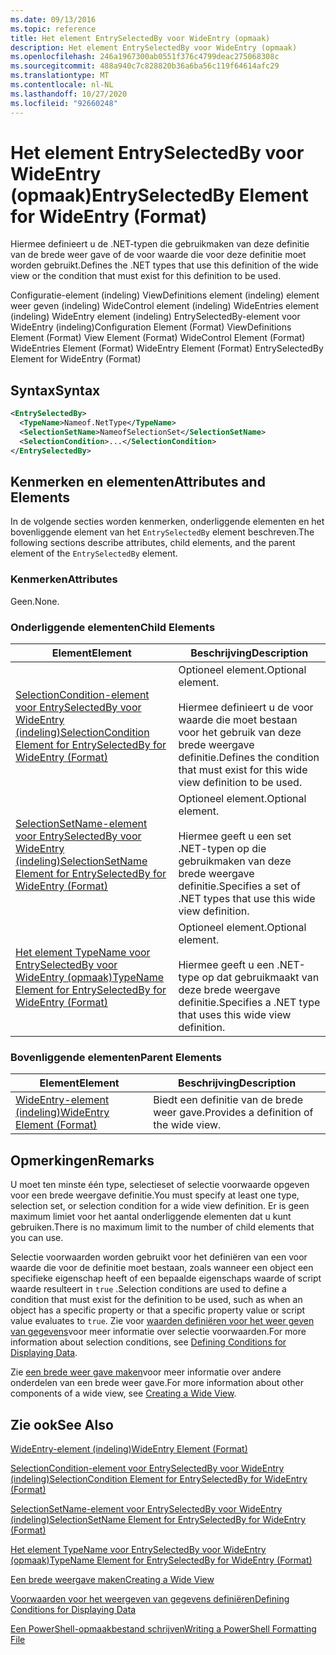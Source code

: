 ```yaml
---
ms.date: 09/13/2016
ms.topic: reference
title: Het element EntrySelectedBy voor WideEntry (opmaak)
description: Het element EntrySelectedBy voor WideEntry (opmaak)
ms.openlocfilehash: 246a1967300ab0551f376c4799deac275068308c
ms.sourcegitcommit: 488a940c7c828820b36a6ba56c119f64614afc29
ms.translationtype: MT
ms.contentlocale: nl-NL
ms.lasthandoff: 10/27/2020
ms.locfileid: "92660248"
---
```

# <a name="entryselectedby-element-for-wideentry-format"></a><span data-ttu-id="d92cb-103">Het element EntrySelectedBy voor WideEntry (opmaak)</span><span class="sxs-lookup"><span data-stu-id="d92cb-103">EntrySelectedBy Element for WideEntry (Format)</span></span>

<span data-ttu-id="d92cb-104">Hiermee definieert u de .NET-typen die gebruikmaken van deze definitie van de brede weer gave of de voor waarde die voor deze definitie moet worden gebruikt.</span><span class="sxs-lookup"><span data-stu-id="d92cb-104">Defines the .NET types that use this definition of the wide view or the condition that must exist for this definition to be used.</span></span>

<span data-ttu-id="d92cb-105">Configuratie-element (indeling) ViewDefinitions element (indeling) element weer geven (indeling) WideControl element (indeling) WideEntries element (indeling) WideEntry element (indeling) EntrySelectedBy-element voor WideEntry (indeling)</span><span class="sxs-lookup"><span data-stu-id="d92cb-105">Configuration Element (Format) ViewDefinitions Element (Format) View Element (Format) WideControl Element (Format) WideEntries Element (Format) WideEntry Element (Format) EntrySelectedBy Element for WideEntry (Format)</span></span>

## <a name="syntax"></a><span data-ttu-id="d92cb-106">Syntax</span><span class="sxs-lookup"><span data-stu-id="d92cb-106">Syntax</span></span>

```xml
<EntrySelectedBy>
  <TypeName>Nameof.NetType</TypeName>
  <SelectionSetName>NameofSelectionSet</SelectionSetName>
  <SelectionCondition>...</SelectionCondition>
</EntrySelectedBy>
```

## <a name="attributes-and-elements"></a><span data-ttu-id="d92cb-107">Kenmerken en elementen</span><span class="sxs-lookup"><span data-stu-id="d92cb-107">Attributes and Elements</span></span>

<span data-ttu-id="d92cb-108">In de volgende secties worden kenmerken, onderliggende elementen en het bovenliggende element van het `EntrySelectedBy` element beschreven.</span><span class="sxs-lookup"><span data-stu-id="d92cb-108">The following sections describe attributes, child elements, and the parent element of the `EntrySelectedBy` element.</span></span>

### <a name="attributes"></a><span data-ttu-id="d92cb-109">Kenmerken</span><span class="sxs-lookup"><span data-stu-id="d92cb-109">Attributes</span></span>

<span data-ttu-id="d92cb-110">Geen.</span><span class="sxs-lookup"><span data-stu-id="d92cb-110">None.</span></span>

### <a name="child-elements"></a><span data-ttu-id="d92cb-111">Onderliggende elementen</span><span class="sxs-lookup"><span data-stu-id="d92cb-111">Child Elements</span></span>

|<span data-ttu-id="d92cb-112">Element</span><span class="sxs-lookup"><span data-stu-id="d92cb-112">Element</span></span>|<span data-ttu-id="d92cb-113">Beschrijving</span><span class="sxs-lookup"><span data-stu-id="d92cb-113">Description</span></span>|
|-------------|-----------------|
|[<span data-ttu-id="d92cb-114">SelectionCondition-element voor EntrySelectedBy voor WideEntry (indeling)</span><span class="sxs-lookup"><span data-stu-id="d92cb-114">SelectionCondition Element for EntrySelectedBy for WideEntry (Format)</span></span>](./selectioncondition-element-for-entryselectedby-for-widecontrol-format.md)|<span data-ttu-id="d92cb-115">Optioneel element.</span><span class="sxs-lookup"><span data-stu-id="d92cb-115">Optional element.</span></span><br /><br /> <span data-ttu-id="d92cb-116">Hiermee definieert u de voor waarde die moet bestaan voor het gebruik van deze brede weergave definitie.</span><span class="sxs-lookup"><span data-stu-id="d92cb-116">Defines the condition that must exist for this wide view definition to be used.</span></span>|
|[<span data-ttu-id="d92cb-117">SelectionSetName-element voor EntrySelectedBy voor WideEntry (indeling)</span><span class="sxs-lookup"><span data-stu-id="d92cb-117">SelectionSetName Element for EntrySelectedBy for WideEntry (Format)</span></span>](./selectionsetname-element-for-entryselectedby-for-widecontrol-format.md)|<span data-ttu-id="d92cb-118">Optioneel element.</span><span class="sxs-lookup"><span data-stu-id="d92cb-118">Optional element.</span></span><br /><br /> <span data-ttu-id="d92cb-119">Hiermee geeft u een set .NET-typen op die gebruikmaken van deze brede weergave definitie.</span><span class="sxs-lookup"><span data-stu-id="d92cb-119">Specifies a set of .NET types that use this wide view definition.</span></span>|
|[<span data-ttu-id="d92cb-120">Het element TypeName voor EntrySelectedBy voor WideEntry (opmaak)</span><span class="sxs-lookup"><span data-stu-id="d92cb-120">TypeName Element for EntrySelectedBy for WideEntry (Format)</span></span>](./typename-element-for-entryselectedby-for-wideentry-format.md)|<span data-ttu-id="d92cb-121">Optioneel element.</span><span class="sxs-lookup"><span data-stu-id="d92cb-121">Optional element.</span></span><br /><br /> <span data-ttu-id="d92cb-122">Hiermee geeft u een .NET-type op dat gebruikmaakt van deze brede weergave definitie.</span><span class="sxs-lookup"><span data-stu-id="d92cb-122">Specifies a .NET type that uses this wide view definition.</span></span>|

### <a name="parent-elements"></a><span data-ttu-id="d92cb-123">Bovenliggende elementen</span><span class="sxs-lookup"><span data-stu-id="d92cb-123">Parent Elements</span></span>

|<span data-ttu-id="d92cb-124">Element</span><span class="sxs-lookup"><span data-stu-id="d92cb-124">Element</span></span>|<span data-ttu-id="d92cb-125">Beschrijving</span><span class="sxs-lookup"><span data-stu-id="d92cb-125">Description</span></span>|
|-------------|-----------------|
|[<span data-ttu-id="d92cb-126">WideEntry-element (indeling)</span><span class="sxs-lookup"><span data-stu-id="d92cb-126">WideEntry Element (Format)</span></span>](./wideentry-element-for-widecontrol-format.md)|<span data-ttu-id="d92cb-127">Biedt een definitie van de brede weer gave.</span><span class="sxs-lookup"><span data-stu-id="d92cb-127">Provides a definition of the wide view.</span></span>|

## <a name="remarks"></a><span data-ttu-id="d92cb-128">Opmerkingen</span><span class="sxs-lookup"><span data-stu-id="d92cb-128">Remarks</span></span>

<span data-ttu-id="d92cb-129">U moet ten minste één type, selectieset of selectie voorwaarde opgeven voor een brede weergave definitie.</span><span class="sxs-lookup"><span data-stu-id="d92cb-129">You must specify at least one type, selection set, or selection condition for a wide view definition.</span></span> <span data-ttu-id="d92cb-130">Er is geen maximum limiet voor het aantal onderliggende elementen dat u kunt gebruiken.</span><span class="sxs-lookup"><span data-stu-id="d92cb-130">There is no maximum limit to the number of child elements that you can use.</span></span>

<span data-ttu-id="d92cb-131">Selectie voorwaarden worden gebruikt voor het definiëren van een voor waarde die voor de definitie moet bestaan, zoals wanneer een object een specifieke eigenschap heeft of een bepaalde eigenschaps waarde of script waarde resulteert in `true` .</span><span class="sxs-lookup"><span data-stu-id="d92cb-131">Selection conditions are used to define a condition that must exist for the definition to be used, such as when an object has a specific property or that a specific property value or script value evaluates to `true`.</span></span> <span data-ttu-id="d92cb-132">Zie voor [waarden definiëren voor het weer geven van gegevens](./defining-conditions-for-displaying-data.md)voor meer informatie over selectie voorwaarden.</span><span class="sxs-lookup"><span data-stu-id="d92cb-132">For more information about selection conditions, see [Defining Conditions for Displaying Data](./defining-conditions-for-displaying-data.md).</span></span>

<span data-ttu-id="d92cb-133">Zie [een brede weer gave maken](./creating-a-wide-view.md)voor meer informatie over andere onderdelen van een brede weer gave.</span><span class="sxs-lookup"><span data-stu-id="d92cb-133">For more information about other components of a wide view, see [Creating a Wide View](./creating-a-wide-view.md).</span></span>

## <a name="see-also"></a><span data-ttu-id="d92cb-134">Zie ook</span><span class="sxs-lookup"><span data-stu-id="d92cb-134">See Also</span></span>

[<span data-ttu-id="d92cb-135">WideEntry-element (indeling)</span><span class="sxs-lookup"><span data-stu-id="d92cb-135">WideEntry Element (Format)</span></span>](./wideentry-element-for-widecontrol-format.md)

[<span data-ttu-id="d92cb-136">SelectionCondition-element voor EntrySelectedBy voor WideEntry (indeling)</span><span class="sxs-lookup"><span data-stu-id="d92cb-136">SelectionCondition Element for EntrySelectedBy for WideEntry (Format)</span></span>](./selectioncondition-element-for-entryselectedby-for-widecontrol-format.md)

[<span data-ttu-id="d92cb-137">SelectionSetName-element voor EntrySelectedBy voor WideEntry (indeling)</span><span class="sxs-lookup"><span data-stu-id="d92cb-137">SelectionSetName Element for EntrySelectedBy for WideEntry (Format)</span></span>](./selectionsetname-element-for-entryselectedby-for-widecontrol-format.md)

[<span data-ttu-id="d92cb-138">Het element TypeName voor EntrySelectedBy voor WideEntry (opmaak)</span><span class="sxs-lookup"><span data-stu-id="d92cb-138">TypeName Element for EntrySelectedBy for WideEntry (Format)</span></span>](./typename-element-for-entryselectedby-for-wideentry-format.md)

[<span data-ttu-id="d92cb-139">Een brede weergave maken</span><span class="sxs-lookup"><span data-stu-id="d92cb-139">Creating a Wide View</span></span>](./creating-a-wide-view.md)

[<span data-ttu-id="d92cb-140">Voorwaarden voor het weergeven van gegevens definiëren</span><span class="sxs-lookup"><span data-stu-id="d92cb-140">Defining Conditions for Displaying Data</span></span>](./defining-conditions-for-displaying-data.md)

[<span data-ttu-id="d92cb-141">Een PowerShell-opmaakbestand schrijven</span><span class="sxs-lookup"><span data-stu-id="d92cb-141">Writing a PowerShell Formatting File</span></span>](./writing-a-powershell-formatting-file.md)
